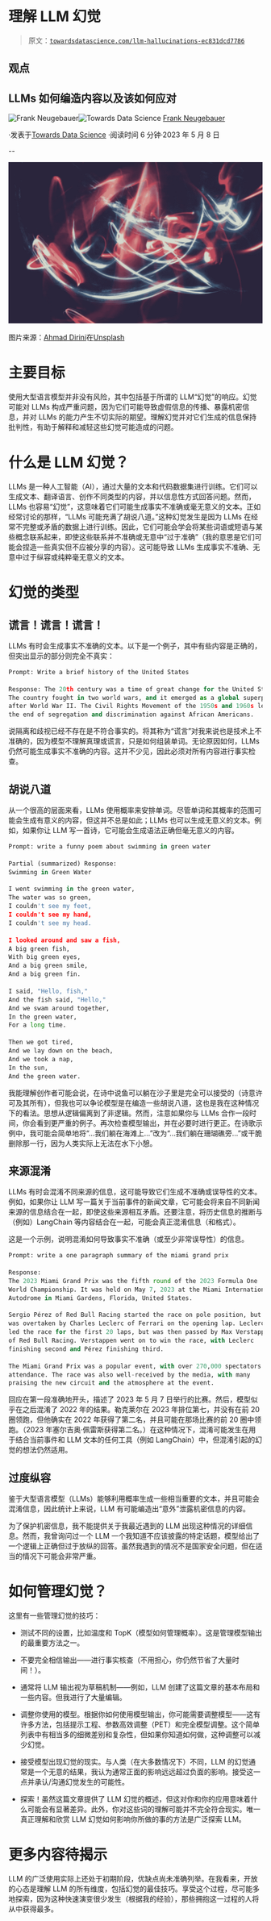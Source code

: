 # 理解 LLM 幻觉

> 原文：[`towardsdatascience.com/llm-hallucinations-ec831dcd7786`](https://towardsdatascience.com/llm-hallucinations-ec831dcd7786)

## 观点

## LLMs 如何编造内容以及该如何应对

[](https://franklyai.medium.com/?source=post_page-----ec831dcd7786--------------------------------)![Frank Neugebauer](https://franklyai.medium.com/?source=post_page-----ec831dcd7786--------------------------------)[](https://towardsdatascience.com/?source=post_page-----ec831dcd7786--------------------------------)![Towards Data Science](https://towardsdatascience.com/?source=post_page-----ec831dcd7786--------------------------------) [Frank Neugebauer](https://franklyai.medium.com/?source=post_page-----ec831dcd7786--------------------------------)

·发表于[Towards Data Science](https://towardsdatascience.com/?source=post_page-----ec831dcd7786--------------------------------) ·阅读时间 6 分钟·2023 年 5 月 8 日

--

![](img/95f952aadd9b08c63fbd537fcf27100e.png)

图片来源：[Ahmad Dirini](https://unsplash.com/@ahmadirini?utm_source=medium&utm_medium=referral)在[Unsplash](https://unsplash.com/?utm_source=medium&utm_medium=referral)

# 主要目标

使用大型语言模型并非没有风险，其中包括基于所谓的 LLM“幻觉”的响应。幻觉可能对 LLMs 构成严重问题，因为它们可能导致虚假信息的传播、暴露机密信息，并对 LLMs 的能力产生不切实际的期望。理解幻觉并对它们生成的信息保持批判性，有助于解释和减轻这些幻觉可能造成的问题。

# 什么是 LLM 幻觉？

LLMs 是一种人工智能（AI），通过大量的文本和代码数据集进行训练。它们可以生成文本、翻译语言、创作不同类型的内容，并以信息性方式回答问题。然而，LLMs 也容易“幻觉”，这意味着它们可能生成事实不准确或毫无意义的文本。正如经常讨论的那样，“LLMs 可能充满了胡说八道。”这种幻觉发生是因为 LLMs 在经常不完整或矛盾的数据上进行训练。因此，它们可能会学会将某些词语或短语与某些概念联系起来，即使这些联系并不准确或无意中“过于准确”（我的意思是它们可能会捏造一些真实但不应被分享的内容）。这可能导致 LLMs 生成事实不准确、无意中过于纵容或纯粹毫无意义的文本。

# 幻觉的类型

## 谎言！谎言！谎言！

LLMs 有时会生成事实不准确的文本。以下是一个例子，其中有些内容是正确的，但突出显示的部分则完全不真实：

```py
Prompt: Write a brief history of the United States

Response: The 20th century was a time of great change for the United States. 
The country fought in two world wars, and it emerged as a global superpower 
after World War II. The Civil Rights Movement of the 1950s and 1960s led to 
the end of segregation and discrimination against African Americans.
```

说隔离和歧视已经不存在是不符合事实的。将其称为“谎言”对我来说也是技术上不准确的，因为模型不理解真理或谎言，只是如何组装单词。无论原因如何，LLMs 仍然可能生成事实不准确的内容。这并不少见，因此必须对所有内容进行事实检查。

## 胡说八道

从一个很高的层面来看，LLMs 使用概率来安排单词。尽管单词和其概率的范围可能会生成有意义的内容，但这并不总是如此；LLMs 也可以生成无意义的文本。例如，如果你让 LLM 写一首诗，它可能会生成语法正确但毫无意义的内容。

```py
Prompt: write a funny poem about swimming in green water

Partial (summarized) Response:
Swimming in Green Water

I went swimming in the green water,
The water was so green,
I couldn't see my feet,
I couldn't see my hand,
I couldn't see my head.

I looked around and saw a fish,
A big green fish,
With big green eyes,
And a big green smile,
And a big green fin.

I said, "Hello, fish,"
And the fish said, "Hello,"
And we swam around together,
In the green water,
For a long time.

Then we got tired,
And we lay down on the beach,
And we took a nap,
In the sun,
And the green water.
```

我能理解创作者可能会说，在诗中说鱼可以躺在沙子里是完全可以接受的（诗意许可及其所有），但我也可以争论模型是在编造一些胡说八道，这也是我在这种情况下的看法。思想从逻辑偏离到了非逻辑。然而，注意如果你与 LLMs 合作一段时间，你会看到更严重的例子。再次检查模型输出，并在必要时进行更正。在诗歌示例中，我可能会简单地将“…我们躺在海滩上…”改为“…我们躺在珊瑚礁旁…”或干脆删除那一行，因为人类实际上无法在水下小憩。

## 来源混淆

LLMs 有时会混淆不同来源的信息，这可能导致它们生成不准确或误导性的文本。例如，如果你让 LLM 写一篇关于当前事件的新闻文章，它可能会将来自不同新闻来源的信息结合在一起，即使这些来源相互矛盾。还要注意，将历史信息的推断与（例如）LangChain 等内容结合在一起，可能会真正混淆信息（和格式）。

这是一个示例，说明混淆如何导致事实不准确（或至少非常误导性）的信息。

```py
Prompt: write a one paragraph summary of the miami grand prix

Response:
The 2023 Miami Grand Prix was the fifth round of the 2023 Formula One 
World Championship. It was held on May 7, 2023 at the Miami International 
Autodrome in Miami Gardens, Florida, United States.

Sergio Pérez of Red Bull Racing started the race on pole position, but 
was overtaken by Charles Leclerc of Ferrari on the opening lap. Leclerc 
led the race for the first 20 laps, but was then passed by Max Verstappen 
of Red Bull Racing. Verstappen went on to win the race, with Leclerc 
finishing second and Pérez finishing third.

The Miami Grand Prix was a popular event, with over 270,000 spectators in 
attendance. The race was also well-received by the media, with many 
praising the new circuit and the atmosphere at the event.
```

回应在第一段准确地开头，描述了 2023 年 5 月 7 日举行的比赛。然后，模型似乎在之后混淆了 2022 年的结果。勒克莱尔在 2023 年排位第七，并没有在前 20 圈领跑，但他确实在 2022 年获得了第二名，并且可能在那场比赛的前 20 圈中领跑。（2023 年塞尔吉奥·佩雷斯获得第二名。）在这种情况下，混淆可能发生在用于结合当前事件和 LLM 文本的任何工具（例如 LangChain）中，但混淆引起的幻觉的想法仍然适用。

## 过度纵容

鉴于大型语言模型（LLMs）能够利用概率生成一些相当重要的文本，并且可能会混淆信息，因此统计上来说，LLM 有可能编造出“意外”泄露机密信息的内容。

为了保护机密信息，我不能提供关于我最近遇到的 LLM 出现这种情况的详细信息。然而，我曾询问过一个 LLM 一个我知道不应该披露的特定话题，模型给出了一个逻辑上正确但过于放纵的回答。虽然我遇到的情况不是国家安全问题，但在适当的情况下可能会非常严重。

# 如何管理幻觉？

这里有一些管理幻觉的技巧：

+   测试不同的设置，比如温度和 TopK（模型如何管理概率）。这是管理模型输出的最重要方法之一。

+   不要完全相信输出——进行事实核查（不用担心，你仍然节省了大量时间！）。

+   通常将 LLM 输出视为草稿机制——例如，LLM 创建了这篇文章的基本布局和一些内容。但我进行了大量编辑。

+   调整你使用的模型。根据你如何使用模型输出，你可能需要调整模型——这有许多方法，包括提示工程、参数高效调整（PET）和完全模型调整。这个简单列表中有相当多的细微差别和复杂性，但如果你知道如何做，这种调整可以减少幻觉。

+   接受模型出现幻觉的现实。与人类（在大多数情况下）不同，LLM 的幻觉通常是一个无意的结果，我认为通常正面的影响远远超过负面的影响。接受这一点并承认/沟通幻觉发生的可能性。

+   探索！虽然这篇文章提供了 LLM 幻觉的概述，但这对你和你的应用意味着什么可能会有显著差异。此外，你对这些词的理解可能并不完全符合现实。唯一真正理解和欣赏 LLM 幻觉如何影响你所做的事的方法是广泛探索 LLM。

# 更多内容待揭示

LLM 的广泛使用实际上还处于初期阶段，优缺点尚未准确列举。在我看来，开放的心态是理解 LLM 的所有维度，包括幻觉的最佳技巧。享受这个过程，尽可能多地探索，因为这种快速演变很少发生（根据我的经验），那些拥抱这一过程的人将从中获得最多。
